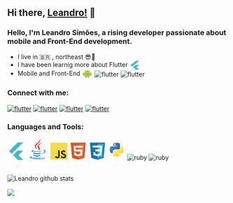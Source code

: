 ## Hi there, [Leandro!](https://LeandroSimo.github.io) 👋

### Hello, I'm Leandro Simões, a rising developer passionate about mobile and Front-End development.
- I live in :brazil: , northeast :sunglasses::sunrise:
- I have been learnig more about Flutter <a><img align="center" alt="flutter" height="20" width="25" src="https://raw.githubusercontent.com/devicons/devicon/master/icons/flutter/flutter-plain.svg"></a>
- Mobile and Front-End <a><img align="center" alt="flutter" height="20" width="25" src="https://raw.githubusercontent.com/devicons/devicon/master/icons/android/android-plain.svg"></a> 
<a><img align="center" alt="flutter" height="20" width="20" src="https://image.flaticon.com/icons/png/128/518/518714.png"></a> 
<a><img align="center" alt="flutter" height="20" width="20" src="https://image.flaticon.com/icons/png/128/4726/4726293.png"></a>

### Connect with me:
<a href="https://www.linkedin.com/in/leandro-sim%C3%B5es-b8ab6393/" target="_blank"><img align="center" alt="flutter" height="40" width="40" src="https://image.flaticon.com/icons/png/128/1384/1384014.png"></a>
<a href="https://www.instagram.com/leandrosf__/" target="_blank"><img align="center" alt="flutter" height="40" width="40" src="https://image.flaticon.com/icons/png/128/1384/1384015.png"></a>
<a href="https://www.facebook.com/leandroordnaell/" target="_blank"><img align="center" alt="flutter" height="40" width="40" src="https://image.flaticon.com/icons/png/128/49/49354.png"></a>
<a href="https://api.whatsapp.com/send?phone=5583988581229&text=Olá,%20tubo%20bem?." target="_blank"><img align="center" alt="flutter" height="40" width="40" src="https://image.flaticon.com/icons/png/128/1384/1384007.png"></a>

### Languages and Tools:
<img src="https://raw.githubusercontent.com/devicons/devicon/master/icons/flutter/flutter-plain.svg" alt="ruby" width="40" height="40" style="max-width:100%;"></img>
<img src="https://raw.githubusercontent.com/devicons/devicon/master/icons/java/java-original.svg" alt="ruby" width="50" height="50" style="max-width:100%;"></img>
<img src="https://raw.githubusercontent.com/devicons/devicon/master/icons/javascript/javascript-original.svg" alt="ruby" width="40" height="40" style="max-width:100%;"></img>
<img src="https://raw.githubusercontent.com/devicons/devicon/master/icons/html5/html5-original.svg" alt="ruby" width="40" height="40" style="max-width:100%;"></img>
<img src="https://raw.githubusercontent.com/devicons/devicon/master/icons/css3/css3-original.svg" alt="ruby" width="40" height="40" style="max-width:100%;"></img>
<img src="https://raw.githubusercontent.com/devicons/devicon/master/icons/python/python-original.svg" alt="ruby" width="40" height="40" style="max-width:100%;"></img>
<img src="https://cdn.worldvectorlogo.com/logos/tableau-software.svg" alt="ruby" width="40" height="40" style="max-width:100%;"></img>
<img src="https://camo.githubusercontent.com/0b375b572036ad83c2db159ee6a5f0199511125c43553bc4808a033d36c793b8/68747470733a2f2f63646e2e69636f6e2d69636f6e732e636f6d2f69636f6e73322f3933362f504e472f3531322f6769746875622d6c6f676f5f69636f6e2d69636f6e732e636f6d5f37333534362e706e67" alt="ruby" width="40" height="40" style="max-width:100%;"></img>
<br></br>

![Leandro github stats](https://github-readme-stats.vercel.app/api?username=LeandroSimo&show_icons=true&count_private=true&theme=onedark)
  
<a href="https://github.com/LeandroSimo/github-readme-stats">
  <img align="center" src="https://github-readme-stats.vercel.app/api/top-langs/?username=LeandroSimo&layout=compact&theme=onedark" />
</a>




<!--
**LeandroSimo/LeandroSimo** is a ✨ _special_ ✨ repository because its `README.md` (this file) appears on your GitHub profile.

Here are some ideas to get you started:

- 🔭 I’m currently working on ...
- 🌱 I’m currently learning ...
- 👯 I’m looking to collaborate on ...
- 🤔 I’m looking for help with ...
- 💬 Ask me about ...
- 📫 How to reach me: ...
- 😄 Pronouns: ...
- ⚡ Fun fact: ...
-->
